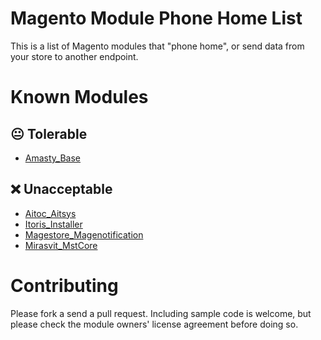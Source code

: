 Magento Module Phone Home List
===

This is a list of Magento modules that "phone home", or send data from your store to another endpoint.

# Known Modules

## :neutral_face: Tolerable

* [Amasty_Base](Amasty_Base/README.md)

## :x: Unacceptable

* [Aitoc_Aitsys](Aitoc_Aitsys/README.md)
* [Itoris_Installer](Itoris_Installer/README.md)
* [Magestore_Magenotification](Magestore_Magenotification/README.md)
* [Mirasvit_MstCore](Mirasvit_MstCore/README.md)

# Contributing

Please fork a send a pull request.  Including sample code is welcome, but please check the module owners' license agreement before doing so.
